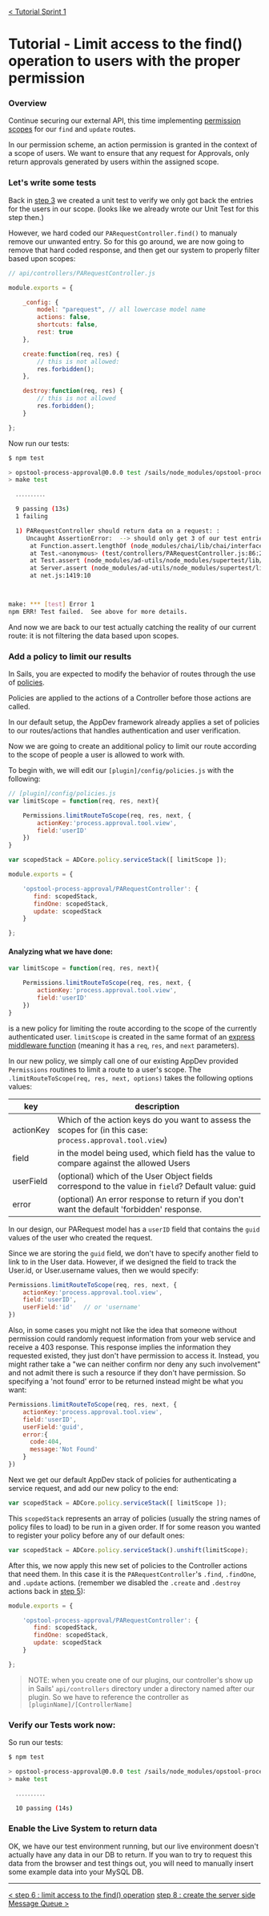 [< Tutorial Sprint 1](tutorial_sprint1.md)
# Tutorial - Limit access to the find() operation to users with the proper permission

### Overview
Continue securing our external API, this time implementing [permission scopes](../develop/develop_permissions_scopes.md) for our `find` and `update` routes.

In our permission scheme, an action permission is granted in the context of a scope of users.  We want to ensure that any request for Approvals, only return approvals generated by users within the assigned scope.


### Let's write some tests

Back in [step 3](tutorial_sprint1_03_fixtureResponse.md) we created a unit test to verify we only got back the entries for the users in our scope.  (looks like we already wrote our Unit Test for this step then.)

However, we hard coded our `PARequestController.find()` to manualy remove our unwanted entry.  So for this go around, we are now going to remove that hard coded response, and then get our system to properly filter based upon scopes:
```javascript
// api/controllers/PARequestController.js

module.exports = {

    _config: {
        model: "parequest", // all lowercase model name
        actions: false,
        shortcuts: false,
        rest: true
    },

    create:function(req, res) {
        // this is not allowed:
        res.forbidden();
    },

    destroy:function(req, res) {
        // this is not allowed
        res.forbidden();
    }

};
```

Now run our tests:
```sh
$ npm test

> opstool-process-approval@0.0.0 test /sails/node_modules/opstool-process-approval
> make test

  ․․․․․․․․․․

  9 passing (13s)
  1 failing

  1) PARequestController should return data on a request: :
     Uncaught AssertionError:  --> should only get 3 of our test entries back.: expected [ Array(4) ] to have a length of 3 but got 4
      at Function.assert.lengthOf (node_modules/chai/lib/chai/interface/assert.js:1033:37)
      at Test.<anonymous> (test/controllers/PARequestController.js:86:24)
      at Test.assert (node_modules/ad-utils/node_modules/supertest/lib/test.js:156:6)
      at Server.assert (node_modules/ad-utils/node_modules/supertest/lib/test.js:127:12)
      at net.js:1419:10



make: *** [test] Error 1
npm ERR! Test failed.  See above for more details.
```

And now we are back to our test actually catching the reality of our current route: it is not filtering the data based upon scopes.


### Add a policy to limit our results

In Sails, you are expected to modify the behavior of routes through the use of [policies](http://sailsjs.org/documentation/concepts/policies).

Policies are applied to the actions of a Controller before those actions are called.

In our default setup, the AppDev framework already applies a set of policies to our routes/actions that handles authentication and user verification.  

Now we are going to create an additional policy to limit our route according to the scope of people a user is allowed to work with.

To begin with, we will edit our `[plugin]/config/policies.js` with the following:
```javascript
// [plugin]/config/policies.js
var limitScope = function(req, res, next){

    Permissions.limitRouteToScope(req, res, next, {
        actionKey:'process.approval.tool.view',
        field:'userID'
    })
}

var scopedStack = ADCore.policy.serviceStack([ limitScope ]);

module.exports = {

    'opstool-process-approval/PARequestController': {
       find: scopedStack,
       findOne: scopedStack,
       update: scopedStack
    }

};
```



#### Analyzing what we have done:

```javascript
var limitScope = function(req, res, next){

    Permissions.limitRouteToScope(req, res, next, {
        actionKey:'process.approval.tool.view',
        field:'userID'
    })
}
```
is a new policy for limiting the route according to the scope of the currently authenticated user.  `limitScope` is created in the same format of an [express middleware function](http://expressjs.com/guide/using-middleware.html) (meaning it has a `req`, `res`, and `next` parameters).  

In our new policy, we simply call one of our existing AppDev provided `Permissions` routines to limit a route to a user's scope.  The `.limitRouteToScope(req, res, next, options)` takes the following options values:

| key |  description |
|------------|--------------|
| actionKey | Which of the action keys do you want to assess the scopes for (in this case: `process.approval.tool.view`) |
| field | in the model being used, which field has the value to compare against the allowed Users |
| userField | (optional) which of the User Object fields correspond to the value in `field`?  Default value: guid |
| error | (optional) An error response to return if you don't want the default 'forbidden' response.|


In our design, our PARequest model has a `userID` field that contains the `guid` values of the user who created the request.

Since we are storing the `guid` field, we don't have to specify another field to link to in the User data.  However, if we designed the field to track the User.id, or User.username values, then we would specify:
```javascript
Permissions.limitRouteToScope(req, res, next, {
    actionKey:'process.approval.tool.view',
    field:'userID',
    userField:'id'   // or 'username'
})
```

Also, in some cases you might not like the idea that someone without permission could randomly request information from your web service and receive a 403 response.  This response implies the information they requested existed, they just don't have permission to access it.  Instead, you might rather take a "we can neither confirm nor deny any such involvement" and not admit there is such a resource if they don't have permission.  So specifying a 'not found' error to be returned instead might be what you want:
```javascript
Permissions.limitRouteToScope(req, res, next, {
    actionKey:'process.approval.tool.view',
    field:'userID',
    userField:'guid',
    error:{
      code:404,
      message:'Not Found'
    }
})
```

Next we get our default AppDev stack of policies for authenticating a service request, and add our new policy to the end:
```javascript
var scopedStack = ADCore.policy.serviceStack([ limitScope ]);
```

This `scopedStack` represents an array of policies (usually the string names of policy files to load) to be run in a given order.  If for some reason you wanted to register your policy before any of our default ones:
```javascript
var scopedStack = ADCore.policy.serviceStack().unshift(limitScope);
```


After this, we now apply this new set of policies to the Controller actions that need them.  In this case it is the `PARequestController`'s `.find`, `.findOne`, and `.update` actions.  (remember we disabled the `.create` and `.destroy` actions back in [step 5](tutorial_sprint1_05_lockdownAPI.md)):
```javascript
module.exports = {

    'opstool-process-approval/PARequestController': {
       find: scopedStack,
       findOne: scopedStack,
       update: scopedStack
    }

};
```
>NOTE: when you create one of our plugins, our controller's show up in Sails' `api/controllers` directory under a directory named after our plugin.  So we have to reference the controller as `[pluginName]/[ControllerName]`


### Verify our Tests work now:

<!-- [[TODO: show how we updated our scope fixtures here.]] -->


So run our tests:
```sh
$ npm test

> opstool-process-approval@0.0.0 test /sails/node_modules/opstool-process-approval
> make test

  ․․․․․․․․․․

  10 passing (14s)

```


### Enable the Live System to return data

OK, we have our test environment running, but our live environment doesn't actually have any data in our DB to return.  If you wan to try to request this data from the browser and test things out, you will need to manually insert some example data into your MySQL DB.

<!-- [[TODO: make sure our test data corresponds to User info in the real life system. ]] -->

---
[< step 6 : limit access to the find() operation](tutorial_sprint1_06_restrictAccess.md)
[step 8 : create the server side Message Queue >](tutorial_sprint1_08_messageQueue.md)